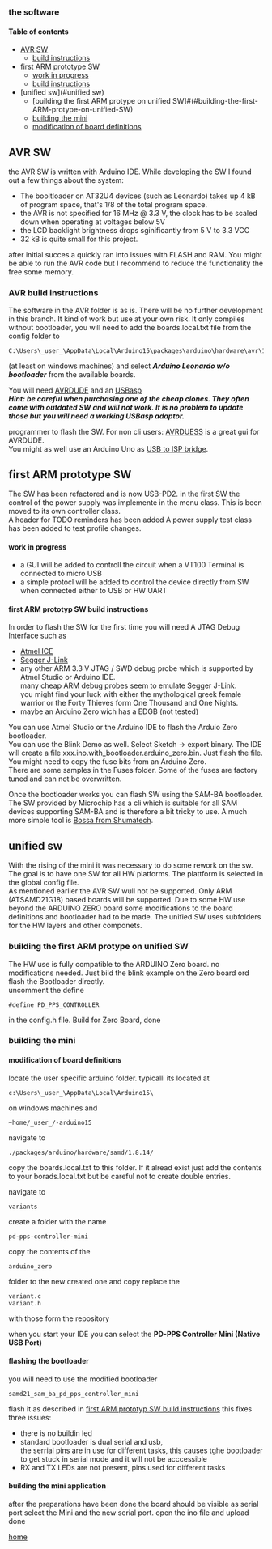 ### the software

#### Table of contents
 - [AVR SW](#AVR-SW)
   - [build instructions](#AVR-build-instructions)
 - [first ARM prototype SW](#first-ARM-prototype-SW) 
   - [work in progress](#work-in-progress)
   - [build instructions](#first-ARM-prototyp-SW-build-instructions)
 - [unified sw](#unified sw)
   - [building the first ARM protype on unified SW]#(#building-the-first-ARM-protype-on-unified-SW)
   - [building the mini](#building-the-mini)
   - [modification of board definitions](#modification-of-board-definitions)
 
   
## AVR SW
the AVR SW is written with Arduino IDE. While developing the SW I found out a few things about the system:
- The booltloader on AT32U4 devices (such as Leonardo) takes up 4 kB of program space, that's 1/8 of the total
program space. 
- the AVR is not specified for 16 MHz @ 3.3 V, the clock has to be scaled down when operating at voltages below 5V
- the LCD backlight brightness drops sginificantly from 5 V to 3.3 VCC
- 32 kB is quite small for this project.

after initial succes a quickly ran into issues with FLASH and RAM. You might be able to run the AVR code but I 
recommend to reduce the functionality the free some memory.


### AVR build instructions
The software in the AVR folder is as is. There will be no further development in this branch. It kind of work but use 
at your own risk.
It only compiles without bootloader, you will need to add the boards.local.txt file from the config folder to
```
C:\Users\_user_\AppData\Local\Arduino15\packages\arduino\hardware\avr\1.8.6\
```
(at least on windows machines) and select ***Arduino Leonardo w/o bootloader*** from the available boards.

You will need [AVRDUDE](https://github.com/avrdudes/avrdude/) and an [USBasp](https://www.fischl.de/usbasp/)  
***Hint: be careful when purchasing one of the cheap clones. They often come with outdated SW and will not work. 
It is no problem to update those but you will need a working USBasp adaptor.***

programmer to flash the SW. For non cli users: [AVRDUESS](https://github.com/ZakKemble/AVRDUDESS) is a great gui for AVRDUDE.   
You might as well use an Arduino Uno as [USB to ISP bridge](https://docs.arduino.cc/built-in-examples/arduino-isp/ArduinoISP/).  


## first ARM prototype SW

The SW has been refactored and is now USB-PD2. 
in the first SW the control of the power supply was implemente in the menu class. This is been moved to its own controller class.  
A header for TODO reminders has been added
A power supply test class has been added to test profile changes.

#### work in progress
- a GUI will be added to controll the circuit when a VT100 Terminal is connected to micro USB
- a simple protocl will be added to control the device directly from SW when connected either to USB or HW UART


#### first ARM prototyp SW build instructions
In order to flash the SW for the first time you will need A JTAG Debug Interface such as 
- [Atmel ICE](https://www.microchip.com/en-us/development-tool/atatmel-ice)
- [Segger J-Link](https://www.segger.com/debug-trace-embedded-systems/)
- any other ARM 3.3 V JTAG / SWD debug probe which is supported by Atmel Studio or Arduino IDE.  
  many cheap ARM debug probes seem to emulate Segger J-Link.   
  you might find your luck with either the mythological greek female warrior or the Forty Thieves form One Thousand and One Nights. 
- maybe an Arduino Zero wich has a EDGB (not tested)

You can use Atmel Studio or the Arduino IDE to flash the Arduio Zero bootloader.  
You can use the Blink Demo as well. Select Sketch -> export binary. The IDE will create a file xxx.ino.with_bootloader.arduino_zero.bin.
Just flash the file. You might need to copy the fuse bits from an Arduino Zero.  
There are some samples in the Fuses folder. Some of the fuses are factory tuned and can not be overwritten.

Once the bootloader works you can flash SW using the SAM-BA bootloader. The SW provided by Microchip has a cli 
which is suitable for all SAM devices supporting SAM-BA and is therefore a bit tricky to use. A much more simple
tool is [Bossa from Shumatech](https://www.shumatech.com/web/products/bossa).

## unified sw
With the rising of the mini it was necessary to do some rework on the sw. The goal is to have one SW for all HW platforms.
The plattform is selected in the global config file.   
As mentioned earlier the AVR SW wull not be supported. Only ARM (ATSAMD21G18) based boards will be supported.
Due to some HW use beyond the ARDUINO ZERO board some modifications to the board definitions and bootloader had to be made.
The unified SW uses subfolders for the HW layers and other componets.  

### building the first ARM protype on unified SW
The HW use is fully compatible to the ARDUINO Zero board. no modifications needed.
Just bild the blink example on the Zero board ord flash the Bootloader directly.  
uncomment the define  
```
#define PD_PPS_CONTROLLER
```
in the config.h file. Build for Zero Board, done


### building the mini
#### modification of board definitions
locate the user specific arduino folder. typicalli its located at
```
c:\Users\_user_\AppData\Local\Arduino15\
```
on windows machines and
```
~home/_user_/-arduino15
```
navigate to
```
./packages/arduino/hardware/samd/1.8.14/
```
copy the boards.local.txt to this folder. If it alread exist just add the contents to 
your borads.local.txt but be careful not to create double entries.

navigate to 
```
variants
```
create a folder with the name
```
pd-pps-controller-mini
```
copy the contents of the
```
arduino_zero
```
folder to the new created one and copy replace the 
```
variant.c
variant.h
```
with those form the repository

when you start your IDE you can select the **PD-PPS Controller Mini (Native USB Port)**


#### flashing the bootloader
you will need to use the modified bootloader 
```
samd21_sam_ba_pd_pps_controller_mini
```
flash it as described in [first ARM prototyp SW build instructions](#first-ARM-prototyp-SW-build-instructions)
this fixes three issues:
 - there is no buildin led
 - standard bootloader is dual serial and usb,  
   the serrial pins are in use for different tasks, this causes tghe bootloader to get stuck in serial mode and it will not be acccessible
 - RX and TX LEDs are not present, pins used for different tasks
 
#### building the mini application
after the preparations have been done the board should be visible as serial port
select the Mini and the new serial port. open the ino file and upload  
done  





[home](../README.md)